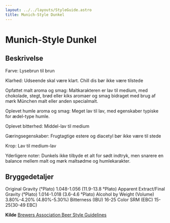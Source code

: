```yaml
---
layout: ../../layouts/StyleGuide.astro
title: Munich-Style Dunkel
---
```

# Munich-Style Dunkel

## Beskrivelse
Farve: Lysebrun til brun

Klarhed: Udseende skal være klart. Chill dis bør ikke være tilstede

Opfattet malt aroma og smag: Maltkarakteren er lav til medium, med chokolade, stegt, brød eller kiks aromaer og smag bidraget med brug af mørk München malt eller anden specialmalt.

Oplevet humle aroma og smag: Meget lav til lav, med egenskaber typiske for ædel-type humle.

Oplevet bitterhed: Middel-lav til medium

Gæringsegenskaber: Frugtagtige estere og diacetyl bør ikke være til stede

Krop: Lav til medium-lav

Yderligere noter: Dunkels ikke tilbyde et alt for sødt indtryk, men snarere en balance mellem malt og mørk maltsødme og humlekarakter.




## Bryggedetaljer
Original Gravity (°Plato) 1.048-1.056 (11.9-13.8 °Plato)
Apparent Extract/Final Gravity (°Plato) 1.014-1.018 (3.6-4.6 °Plato)
Alcohol by Weight (Volume) 3.80%-4.20% (4.80%-5.30%)
Bitterness (IBU) 16-25
Color SRM (EBC) 15-25(30-49 EBC)					



**Kilde**
[Brewers Association Beer Style Guidelines](https://www.brewersassociation.org/)
